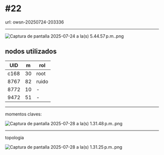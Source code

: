 # #22

url: owsn-20250724-203336

---

![Captura de pantalla 2025-07-24 a la(s) 5.44.57 p.m..png](#22%2022814b984387806ab6e3cd8f8ecc9611/Captura_de_pantalla_2025-07-24_a_la(s)_5.44.57_p.m..png)

## nodos utilizados

| UID | m | rol |
| --- | --- | --- |
| c168 | 30 | root |
| 8767 | 82 | ruido |
| 8772 | 10 | - |
| 9472 | 51 | - |

---

momentos claves:

![Captura de pantalla 2025-07-28 a la(s) 1.31.48 p.m..png](#22%2022814b984387806ab6e3cd8f8ecc9611/Captura_de_pantalla_2025-07-28_a_la(s)_1.31.48_p.m..png)

---

topologia

![Captura de pantalla 2025-07-28 a la(s) 1.31.25 p.m..png](#22%2022814b984387806ab6e3cd8f8ecc9611/Captura_de_pantalla_2025-07-28_a_la(s)_1.31.25_p.m..png)